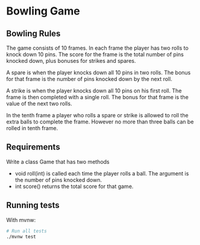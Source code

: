# Bowling Game

## Bowling Rules

The game consists of 10 frames. In each frame the player has two rolls to knock down 10 pins.
The score for the frame is the total number of pins knocked down, plus bonuses for strikes and spares.

A spare is when the player knocks down all 10 pins in two rolls. The bonus for that frame is the number of pins knocked down by the next roll.

A strike is when the player knocks down all 10 pins on his first roll. The frame is then completed with a single roll. The bonus for that frame is the value of the next two rolls.

In the tenth frame a player who rolls a spare or strike is allowed to roll the extra balls to complete the frame. However no more than three balls can be rolled in tenth frame.

## Requirements

Write a class Game that has two methods

- void roll(int) is called each time the player rolls a ball. The argument is the number of pins knocked down.
- int score() returns the total score for that game.

## Running tests

With mvnw:
```bash
# Run all tests
./mvnw test
```



